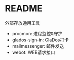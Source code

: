 
# README

外部存放通用工具

- procmon: 进程监控&守护
- glados-sign-in: GlaDos打卡
- mailmessenger: 邮件发送
- webot: WEB请求接口
